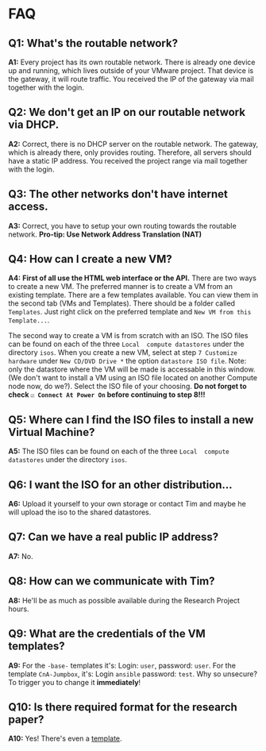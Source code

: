 # FAQ

## Q1: What's the routable network?
**A1:** Every project has its own routable network. There is already one device up and running, which lives outside of your
VMware project. That device is the gateway, it will route traffic. You received the IP of the gateway via mail together with the login.

## Q2: We don't get an IP on our routable network via DHCP.
**A2:** Correct, there is no DHCP server on the routable network. The gateway, which is already there, only provides routing. Therefore, all servers should have a static IP address.
You received the project range via mail together with the login.

## Q3: The other networks don't have internet access.
**A3:** Correct, you have to setup your own routing towards the routable network. **Pro-tip: Use Network Address Translation (NAT)**

## Q4: How can I create a new VM?
**A4:** **First of all use the HTML web interface or the API.** There are two ways to create a new VM. The preferred manner is to create a VM from an existing template. There are a few templates available. You can view them in the second tab (VMs and Templates). There should be a folder called `Templates`. Just right click on the preferred template and `New VM from this Template...`.

The second way to create a VM is from scratch with an ISO. The ISO files can be found on each of the three `Local  compute datastores` under the directory `isos`. When you create a new VM, select at step `7 Customize hardware` under `New CD/DVD Drive *` the option `datastore ISO file`. Note: only the datastore where the VM will be made is accessable in this window. (We don't want to install a VM using an ISO file located on another Compute node now, do we?). Select the ISO file of your choosing. **Do not forget to check `☑ Connect At Power On` before continuing to step 8!!!**

## Q5: Where can I find the ISO files to install a new Virtual Machine?
**A5:** The ISO files can be found on each of the three `Local  compute datastores` under the directory `isos`.

## Q6: I want the ISO for an other distribution...
**A6:** Upload it yourself to your own storage or contact Tim and maybe he will upload the iso to the shared datastores.

## Q7: Can we have a real public IP address?
**A7:** No.

## Q8: How can we communicate with Tim?
**A8:** He'll be as much as possible available during the Research Project hours.

## Q9: What are the credentials of the VM templates?
**A9:** For the `-base-` templates it's: Login: `user`, password: `user`. For the  template `CnA-Jumpbox`, it's: Login `ansible` password: `test`. Why so unsecure? To trigger you to change it **immediately**!

## Q10: Is there required format for the research paper?
**A10:** Yes! There's even a [template](./template_researchpaper_2TIN.docx).